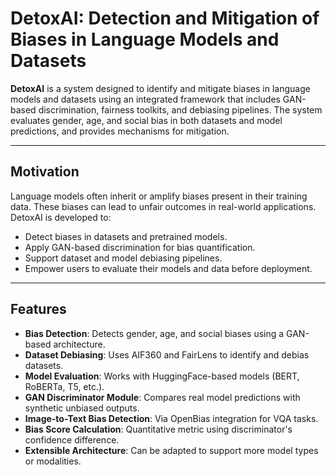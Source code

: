 # DetoxAI: Detection and Mitigation of Biases in Language Models and Datasets

**DetoxAI** is a system designed to identify and mitigate biases in language models and datasets using an integrated framework that includes GAN-based discrimination, fairness toolkits, and debiasing pipelines. The system evaluates gender, age, and social bias in both datasets and model predictions, and provides mechanisms for mitigation.

---

## Motivation

Language models often inherit or amplify biases present in their training data. These biases can lead to unfair outcomes in real-world applications. DetoxAI is developed to:

- Detect biases in datasets and pretrained models.
- Apply GAN-based discrimination for bias quantification.
- Support dataset and model debiasing pipelines.
- Empower users to evaluate their models and data before deployment.

---

## Features

- **Bias Detection**: Detects gender, age, and social biases using a GAN-based architecture.
- **Dataset Debiasing**: Uses AIF360 and FairLens to identify and debias datasets.
- **Model Evaluation**: Works with HuggingFace-based models (BERT, RoBERTa, T5, etc.).
- **GAN Discriminator Module**: Compares real model predictions with synthetic unbiased outputs.
- **Image-to-Text Bias Detection**: Via OpenBias integration for VQA tasks.
- **Bias Score Calculation**: Quantitative metric using discriminator's confidence difference.
- **Extensible Architecture**: Can be adapted to support more model types or modalities.


